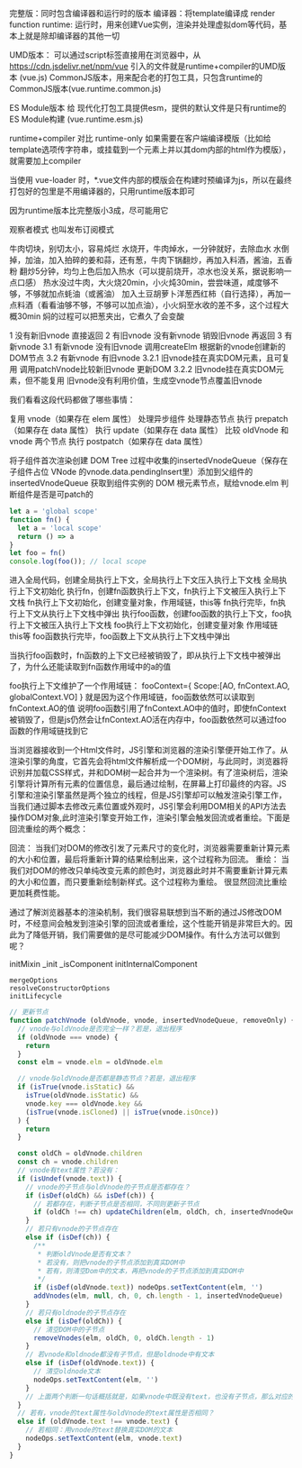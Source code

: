 完整版：同时包含编译器和运行时的版本
编译器：将template编译成 render function
runtime: 运行时，用来创建Vue实例，渲染并处理虚拟dom等代码，基本上就是除却编译器的其他一切

UMD版本：
    可以通过script标签直接用在浏览器中，从 https://cdn.jsdelivr.net/npm/vue 引入的文件就是runtime+compiler的UMD版本 (vue.js)
CommonJS版本，用来配合老的打包工具，只包含runtime的CommonJS版本(vue.runtime.common.js)

ES Module版本
    给 现代化打包工具提供esm，提供的默认文件是只有runtime的 ES Module构建 (vue.runtime.esm.js)

runtime+compiler 对比 runtime-only
如果需要在客户端编译模版（比如给template选项传字符串，或挂载到一个元素上并以其dom内部的html作为模版），就需要加上compiler

当使用 vue-loader 时，*.vue文件内部的模版会在构建时预编译为js，所以在最终打包好的包里是不用编译器的，只用runtime版本即可

因为runtime版本比完整版小3成，尽可能用它


观察者模式
也叫发布订阅模式


牛肉切块，别切太小，容易炖烂
水烧开，牛肉焯水，一分钟就好，去除血水
水倒掉，加油，加入拍碎的姜和蒜，还有葱，牛肉下锅翻炒，再加入料酒，酱油，五香粉
翻炒5分钟，均匀上色后加入热水（可以提前烧开，凉水也没关系，据说影响一点口感）
热水没过牛肉，大火烧20min，小火炖30min，尝尝味道，咸度够不够，不够就加点蚝油（或酱油）
加入土豆胡萝卜洋葱西红柿（自行选择），再加一点料酒（看看油够不够，不够可以加点油），小火焖至水收的差不多，这个过程大概30min
焖的过程可以把葱夹出，它煮久了会变酸


1 没有新旧vnode
    直接返回
2 有旧vnode 没有新vnode
    销毁旧vnode 再返回
3 有新vnode
    3.1 有新vnode 没有旧vnode
        调用createElm 根据新的vnode创建新的DOM节点
    3.2 有新vnode 有旧vnode
        3.2.1 旧vnode挂在真实DOM元素，且可复用
            调用patchVnode比较新旧vnode 更新DOM
        3.2.2 旧vnode挂在真实DOM元素，但不能复用
            旧vnode没有利用价值，生成空vnode节点覆盖旧vnode
    
我们看看这段代码都做了哪些事情：

复用 vnode（如果存在 elem 属性）
处理异步组件
处理静态节点
执行 prepatch（如果存在 data 属性）
执行 update（如果存在 data 属性）
比较 oldVnode 和 vnode 两个节点
执行 postpatch（如果存在 data 属性）


将子组件首次渲染创建 DOM Tree 过程中收集的insertedVnodeQueue（保存在子组件占位 VNode 的vnode.data.pendingInsert里）添加到父组件的insertedVnodeQueue
获取到组件实例的 DOM 根元素节点，赋给vnode.elm
判断组件是否是可patch的


```js
let a = 'global scope'
function fn() {
  let a = 'local scope'
  return () => a
}
let foo = fn()
console.log(foo()); // local scope
```

进入全局代码，创建全局执行上下文，全局执行上下文压入执行上下文栈
全局执行上下文初始化
执行fn，创建fn函数执行上下文，fn执行上下文被压入执行上下文栈
fn执行上下文初始化，创建变量对象，作用域链，this等
fn执行完毕，fn执行上下文从执行上下文栈中弹出
执行foo函数，创建foo函数的执行上下文，foo执行上下文被压入执行上下文栈
foo执行上下文初始化，创建变量对象 作用域链 this等
foo函数执行完毕，foo函数上下文从执行上下文栈中弹出

当执行foo函数时，fn函数的上下文已经被销毁了，即从执行上下文栈中被弹出了，为什么还能读取到fn函数作用域中的a的值

foo执行上下文维护了一个作用域链：
fooContext={
  Scope:[AO, fnContext.AO, globalContext.VO]
}
就是因为这个作用域链，foo函数依然可以读取到fnContext.AO的值
说明foo函数引用了fnContext.AO中的值时，即使fnContext被销毁了，但是js仍然会让fnContext.AO活在内存中，foo函数依然可以通过foo函数的作用域链找到它


当浏览器接收到一个Html文件时，JS引擎和浏览器的渲染引擎便开始工作了。从渲染引擎的角度，它首先会将html文件解析成一个DOM树，与此同时，浏览器将识别并加载CSS样式，并和DOM树一起合并为一个渲染树。有了渲染树后，渲染引擎将计算所有元素的位置信息，最后通过绘制，在屏幕上打印最终的内容。JS引擎和渲染引擎虽然是两个独立的线程，但是JS引擎却可以触发渲染引擎工作，当我们通过脚本去修改元素位置或外观时，JS引擎会利用DOM相关的API方法去操作DOM对象,此时渲染引擎变开始工作，渲染引擎会触发回流或者重绘。下面是回流重绘的两个概念：

回流： 当我们对DOM的修改引发了元素尺寸的变化时，浏览器需要重新计算元素的大小和位置，最后将重新计算的结果绘制出来，这个过程称为回流。
重绘： 当我们对DOM的修改只单纯改变元素的颜色时，浏览器此时并不需要重新计算元素的大小和位置，而只要重新绘制新样式。这个过程称为重绘。
很显然回流比重绘更加耗费性能。

通过了解浏览器基本的渲染机制，我们很容易联想到当不断的通过JS修改DOM时，不经意间会触发到渲染引擎的回流或者重绘，这个性能开销是非常巨大的。因此为了降低开销，我们需要做的是尽可能减少DOM操作。有什么方法可以做到呢？



initMixin
  _init
    _isComponent
    initInternalComponent

    mergeOptions
    resolveConstructorOptions
    initLifecycle



```javascript
// 更新节点
function patchVnode (oldVnode, vnode, insertedVnodeQueue, removeOnly) {
  // vnode与oldVnode是否完全一样？若是，退出程序
  if (oldVnode === vnode) {
    return
  }
  const elm = vnode.elm = oldVnode.elm

  // vnode与oldVnode是否都是静态节点？若是，退出程序
  if (isTrue(vnode.isStatic) &&
    isTrue(oldVnode.isStatic) &&
    vnode.key === oldVnode.key &&
    (isTrue(vnode.isCloned) || isTrue(vnode.isOnce))
  ) {
    return
  }

  const oldCh = oldVnode.children
  const ch = vnode.children
  // vnode有text属性？若没有：
  if (isUndef(vnode.text)) {
    // vnode的子节点与oldVnode的子节点是否都存在？
    if (isDef(oldCh) && isDef(ch)) {
      // 若都存在，判断子节点是否相同，不同则更新子节点
      if (oldCh !== ch) updateChildren(elm, oldCh, ch, insertedVnodeQueue, removeOnly)
    }
    // 若只有vnode的子节点存在
    else if (isDef(ch)) {
      /**
       * 判断oldVnode是否有文本？
       * 若没有，则把vnode的子节点添加到真实DOM中
       * 若有，则清空Dom中的文本，再把vnode的子节点添加到真实DOM中
       */
      if (isDef(oldVnode.text)) nodeOps.setTextContent(elm, '')
      addVnodes(elm, null, ch, 0, ch.length - 1, insertedVnodeQueue)
    }
    // 若只有oldnode的子节点存在
    else if (isDef(oldCh)) {
      // 清空DOM中的子节点
      removeVnodes(elm, oldCh, 0, oldCh.length - 1)
    }
    // 若vnode和oldnode都没有子节点，但是oldnode中有文本
    else if (isDef(oldVnode.text)) {
      // 清空oldnode文本
      nodeOps.setTextContent(elm, '')
    }
    // 上面两个判断一句话概括就是，如果vnode中既没有text，也没有子节点，那么对应的oldnode中有什么就清空什么
  }
  // 若有，vnode的text属性与oldVnode的text属性是否相同？
  else if (oldVnode.text !== vnode.text) {
    // 若相同：用vnode的text替换真实DOM的文本
    nodeOps.setTextContent(elm, vnode.text)
  }
}
```


